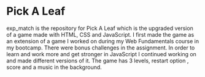 # Pick A Leaf

exp_match is the repository for Pick A Leaf which is the upgraded version of a game made with HTML, CSS and JavaScript. I first made the game as an extension of a game I worked on during my Web Fundamentals course in my bootcamp. There were bonus challenges in the assignment. In order to learn and work more and get stronger in JavaScript I continued working on and made different versions of it. The game has 3 levels, restart option , score and a music in the background.
